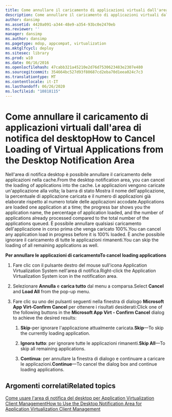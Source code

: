 ```yaml
---
title: Come annullare il caricamento di applicazioni virtuali dall'area di notifica del desktop
description: Come annullare il caricamento di applicazioni virtuali dall'area di notifica del desktop
author: dansimp
ms.assetid: 4420a091-a344-48e9-a354-93bc0e2470eb
ms.reviewer: ''
manager: dansimp
ms.author: dansimp
ms.pagetype: mdop, appcompat, virtualization
ms.mktglfcycl: deploy
ms.sitesec: library
ms.prod: w10
ms.date: 06/16/2016
ms.openlocfilehash: 47cabb321a45210e2d76d7530623483e2307e480
ms.sourcegitcommit: 354664bc527d93f80687cd2eba70d1eea024c7c3
ms.translationtype: MT
ms.contentlocale: it-IT
ms.lasthandoff: 06/26/2020
ms.locfileid: "10818115"
---
```

# <span data-ttu-id="05f12-103">Come annullare il caricamento di applicazioni virtuali dall'area di notifica del desktop</span><span class="sxs-lookup"><span data-stu-id="05f12-103">How to Cancel Loading of Virtual Applications from the Desktop Notification Area</span></span>


<span data-ttu-id="05f12-104">Nell'area di notifica desktop è possibile annullare il caricamento delle applicazioni nella cache.</span><span class="sxs-lookup"><span data-stu-id="05f12-104">From the desktop notification area, you can cancel the loading of applications into the cache.</span></span> <span data-ttu-id="05f12-105">Le applicazioni vengono caricate un'applicazione alla volta; la barra di stato Mostra il nome dell'applicazione, la percentuale di applicazione caricata e il numero di applicazioni già elaborate rispetto al numero totale delle applicazioni accodate.</span><span class="sxs-lookup"><span data-stu-id="05f12-105">Applications are loaded one application at a time; the progress bar shows you the application name, the percentage of application loaded, and the number of applications already processed compared to the total number of the applications queued.</span></span> <span data-ttu-id="05f12-106">È possibile annullare qualsiasi caricamento dell'applicazione in corso prima che venga caricato 100%.</span><span class="sxs-lookup"><span data-stu-id="05f12-106">You can cancel any application load in progress before it is 100% loaded.</span></span> <span data-ttu-id="05f12-107">È anche possibile ignorare il caricamento di tutte le applicazioni rimanenti.</span><span class="sxs-lookup"><span data-stu-id="05f12-107">You can skip the loading of all remaining applications as well.</span></span>

**<span data-ttu-id="05f12-108">Per annullare le applicazioni di caricamento</span><span class="sxs-lookup"><span data-stu-id="05f12-108">To cancel loading applications</span></span>**

1.  <span data-ttu-id="05f12-109">Fare clic con il pulsante destro del mouse sull'icona Application Virtualization System nell'area di notifica.</span><span class="sxs-lookup"><span data-stu-id="05f12-109">Right-click the Application Virtualization System icon in the notification area.</span></span>

2.  <span data-ttu-id="05f12-110">Selezionare **Annulla** e **carica tutto** dal menu a comparsa.</span><span class="sxs-lookup"><span data-stu-id="05f12-110">Select **Cancel** and **Load All** from the pop-up menu.</span></span>

3.  <span data-ttu-id="05f12-111">Fare clic su uno dei pulsanti seguenti nella finestra di dialogo **Microsoft App Virt-Confirm Cancel** per ottenere i risultati desiderati:</span><span class="sxs-lookup"><span data-stu-id="05f12-111">Click one of the following buttons in the **Microsoft App Virt - Confirm Cancel** dialog to achieve the desired results:</span></span>

    1.  <span data-ttu-id="05f12-112">**Skip**-per ignorare l'applicazione attualmente caricata.</span><span class="sxs-lookup"><span data-stu-id="05f12-112">**Skip**—To skip the currently loading application.</span></span>

    2.  <span data-ttu-id="05f12-113">**Ignora tutto**: per ignorare tutte le applicazioni rimanenti.</span><span class="sxs-lookup"><span data-stu-id="05f12-113">**Skip All**—To skip all remaining applications.</span></span>

    3.  <span data-ttu-id="05f12-114">**Continua**: per annullare la finestra di dialogo e continuare a caricare le applicazioni.</span><span class="sxs-lookup"><span data-stu-id="05f12-114">**Continue**—To cancel the dialog box and continue loading applications.</span></span>

## <span data-ttu-id="05f12-115">Argomenti correlati</span><span class="sxs-lookup"><span data-stu-id="05f12-115">Related topics</span></span>


[<span data-ttu-id="05f12-116">Come usare l'area di notifica del desktop per Application Virtualization Client Management</span><span class="sxs-lookup"><span data-stu-id="05f12-116">How to Use the Desktop Notification Area for Application Virtualization Client Management</span></span>](how-to-use-the-desktop-notification-area-for-application-virtualization-client-management.md)

 

 






